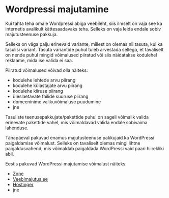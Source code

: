 # Wordpressi majutamine

Kui tahta teha omale Wordpressi abiga veebileht, siis ilmselt on vaja see ka internetis avalikult kättesaadavaks teha. Selleks on vaja leida endale sobiv majutusteenuse pakkuja.

Selleks on väga palju erinevaid variante, millest on olemas nii tasuta, kui ka tasulisi variant. Tasuta variantide puhul tuleb arvestada sellega, et tavaliselt on nende puhul mingid võimalused piiratud või siis näidatakse kodulehel reklaame, mida ise valida ei saa.

Piiratud võimalused võivad olla näiteks:
- kodulehe lehtede arvu piirang
- kodulehe külastajate arvu piirang
- kodulehe kiiruse piirang
- üleslaetavate failide suuruse piirang
- domeeninime valikuvõimaluse puudumine
- jne

Tasuliste teenusepakkujate/pakettide puhul on sageli võimalik valida erinevate pakettide vahel, mis võimaldavad valida endale sobivaima lahenduse.

Tänapäeval pakuvad enamus majutusteenuse pakkujaid ka WordPressi paigaldamise võimalust. Selleks on tavaliselt olemas mingi lihtne paigaldusvahend, mis võimaldab paigaldada WordPressi vaid paari hiirekliki abil.

Eestis pakuvad WordPressi majutamise võimalust näiteks:
- [Zone](https://www.zone.ee/)
- [Veebimajutus.ee](https://www.veebimajutus.ee/paketid-ja-hinnad)
- [Hostinger](https://www.hostinger.ee/parim-wordpress-veebimajutus)
- jne
